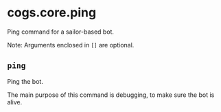 # cogs.core.ping

Ping command for a sailor-based bot.

Note: Arguments enclosed in `[]` are optional.

## `ping`

Ping the bot.

The main purpose of this command is debugging, to make sure the bot is alive.